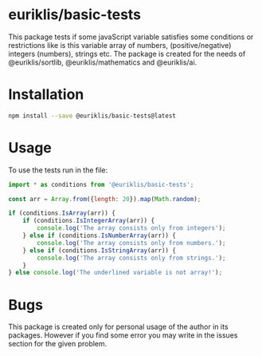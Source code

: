 # euriklis/basic-tests

This package tests if some javaScript variable satisfies some conditions or restrictions like is this variable array of numbers, (positive/negative) integers (numbers), strings etc. The package is created for the needs of @euriklis/sortlib, @euriklis/mathematics and @euriklis/ai.

# Installation

```sh
npm install --save @euriklis/basic-tests@latest
```
# Usage

To use the tests run in the file:

```js
import * as conditions from '@euriklis/basic-tests';

const arr = Array.from({length: 20}).map(Math.random);

if (conditions.IsArray(arr)) {
    if (conditions.IsIntegerArray(arr)) {
        console.log('The array consists only from integers');
    } else if (conditions.IsNumberArray(arr)) {
        console.log('The array consists only from numbers.');
    } else if (conditions.IsStringArray(arr)) {
        console.log('The array consists only from strings.');
    }
} else console.log('The underlined variable is not array!');

```

# Bugs

This package is created only for personal usage of the author in its packages. However if you find some error you may write in the issues section for the given problem.
